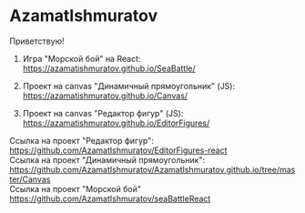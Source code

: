 # AzamatIshmuratov
Приветствую!

1) Игра "Морской бой" на React: https://azamatishmuratov.github.io/SeaBattle/

2) Проект на canvas "Динамичный прямоугольник" (JS): https://azamatishmuratov.github.io/Canvas/

3) Проект на canvas "Редактор фигур" (JS): https://azamatishmuratov.github.io/EditorFigures/
                         
                         
Ссылка на проект "Редактор фигур": https://github.com/AzamatIshmuratov/EditorFigures-react <br>
Ссылка на проект "Динамичный прямоугольник": https://github.com/AzamatIshmuratov/AzamatIshmuratov.github.io/tree/master/Canvas <br>
Ссылка на проект "Морской бой" https://github.com/AzamatIshmuratov/seaBattleReact
